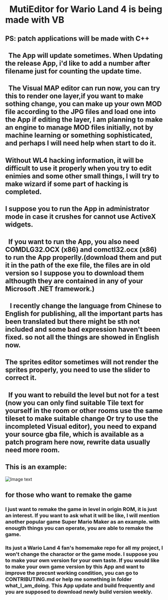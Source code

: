 #   MutiEditor for Wario Land 4 is being made with VB
## PS: patch applications will be made with C++
## 
##     The App will update sometimes. When Updating the release App, i'd like to add a number after filename just for counting the update time. 
##     The Visual MAP editor can run now, you can try this to render one layer,if you want to make sothing change, you can make up your own MOD file according to the JPG files and load one into the App if editing the layer, I am planning to make an engine to manage MOD files initially, not by machine learning or something sophisticated, and perhaps I will need help when start to do it.
##      Without WL4 hacking information, it will be difficult to use it properly when you try to edit enimies and some other small things, I will try to make wizard if some part of hacking is completed.
##      I suppose you to run the App in administrator mode in case it crushes for cannot use ActiveX widgets.
##      If you want to run the App, you also need COMDLG32.OCX (x86) and comctl32.ocx (x86) to run the App properlly.(download them and put it in the path of the exe file, the files are in old version so I suppose you to download them althougth they are contained in any of your Microsoft .NET framework.)
##    I recently change the language from Chinese to English for publishing, all the important parts has been translated but there might be sth not included and some bad expression haven't been fixed. so not all the things are showed in English now.
##      The sprites editor sometimes will not render the sprites properly, you need to use the slider to correct it.
##     If you want to rebuild the level but not for a test (now you can only find suitable Tile text for yourself in the room or other rooms use the same tileset to make suitable change Or try to use the incompleted Visual editor), you need to expand your source gba file, which is available as a patch program here now, rewrite data usually need more room.
##      This is an example:
![Image text](https://github.com/shinespeciall/WarioLand4MultiEditor/blob/master/screenshot.png)
## 
## for those who want to remake the game
### I just want to remake the game in level in origin ROM, it is just an interest. If you want to ask what it will be like, I will mention another popular game Super Mario Maker as an example. with enougth things you can operate, you are able to remake the game.
### Its just a Wario Land 4 fan's homemake repo for all my project, I won't change the charactor or the game mode. I suppose you to make your own version for your own taste. If you would like to make your own game version by this App and want to improve the precsnt working condition, you can go to CONTRIBUTING.md or help me something in folder what_I_am_doing. This App update and build frequently and you are supposed to download newly build version weekly.
